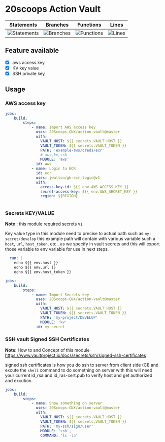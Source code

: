 # 20scoops Action Vault

| Statements                                    | Branches                                  | Functions                                   | Lines                               |
| --------------------------------------------- | ----------------------------------------- | ------------------------------------------- | ----------------------------------- |
| ![Statements](#statements# "Make me better!") | ![Branches](#branches# "Make me better!") | ![Functions](#functions# "Make me better!") | ![Lines](#lines# "Make me better!") |


## Feature available
 - [x] aws access key
 - [x] KV key value
 - [x] SSH private key

Usage
---
### AWS access key

```yml
jobs:
    build:
        steps:
            - name: Import AWS access key
              uses: 20Scoops-CNX/action-vault@master
              with:
                VAULT_HOST: ${{ secrets.VAULT_HOST }}
                VAULT_TOKEN: ${{ secrets.VAULT_TOKEN }}
                PATH: 'example-aws/creds/ecr'
                # aws,kv,ssh
                MODULE: 'aws'
              id: aws
            - name: Login to ECR
              id: ecr
              uses: jwalton/gh-ecr-login@v1
              with:
                access-key-id: ${{ env.AWS_ACCESS_KEY }}
                secret-access-key: ${{ env.AWS_SECRET_KEY }}
                region: ${REGION}
            
```

### Secrets KEY/VALUE
**Note** : this module required secrets `V1`

Key value type in this module need to precise to actual path such as `my-secret/develop` this example path will contain with various variable such a `host`, `url`, `host_token`, etc.. as we specify in vault secrets and this will export those variable to env variable for use in next steps.

```yml
  run: |
    echo ${{ env.host }}
    echo ${{ env.url }} 
    echo ${{ env.host_token }}
```

```yml
jobs:
    build:
        steps:
            - name: Import Secrets key
              uses: 20Scoops-CNX/action-vault@master
              with:
                VAULT_HOST: ${{ secrets.VAULT_HOST }}
                VAULT_TOKEN: ${{ secrets.VAULT_TOKEN }}
                PATH: 'my-project/DEVELOP'
                MODULE: 'kv'
              id: my-secret
```

### SSH vault Signed SSH Certificates
**Note**: How to and Concept of this module https://www.vaultproject.io/docs/secrets/ssh/signed-ssh-certificates

signed ssh certificates is how you do ssh to server from client side (CI) and excute the `shell` command to do something on server with this will need your current id_rsa and id_ras-cert.pub to verify host and get authorized and excution.

```yml
jobs:
    build:
        steps:
            - name: Show something on server
              uses: 20Scoops-CNX/action-vault@master
              with:
                VAULT_HOST: ${{ secrets.VAULT_HOST }}
                VAULT_TOKEN: ${{ secrets.VAULT_TOKEN }}
                PATH: 'my-ssh/sign/user'
                MODULE: 'ssh',
                COMMAND: 'ls -la'
```

